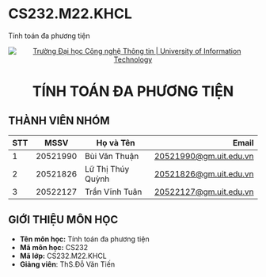 # CS232.M22.KHCL
Tính toán đa phương tiện
<!-- Banner -->
<p align="center">
  <a href="https://www.uit.edu.vn/" title="Trường Đại học Công nghệ Thông tin" style="border: none;">
    <img src="https://i.imgur.com/WmMnSRt.png" alt="Trường Đại học Công nghệ Thông tin | University of Information Technology">
  </a>
</p>

<h1 align="center"><b>TÍNH TOÁN ĐA PHƯƠNG TIỆN</b></h>

## THÀNH VIÊN NHÓM
| STT    | MSSV          | Họ và Tên         | Email                   |
| ------ |:-------------:| ------------------|-------------------------:
| 1      | 20521990      | Bùi Văn Thuận     |20521990@gm.uit.edu.vn   |
| 2      | 20521826      | Lữ Thị Thúy Quỳnh |20521826@gm.uit.edu.vn   |
| 3      | 20522127      | Trần Vĩnh Tuân    |20522127@gm.uit.edu.vn   |

## GIỚI THIỆU MÔN HỌC
* **Tên môn học:** Tính toán đa phương tiện
* **Mã môn học:** CS232
* **Mã lớp:** CS232.M22.KHCL
* **Giảng viên**: ThS.Đỗ Văn Tiến

